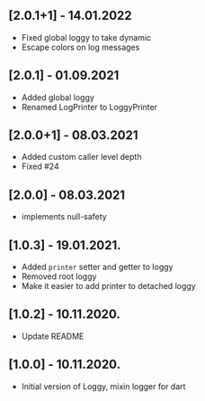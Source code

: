 ## [2.0.1+1] - 14.01.2022
- Fixed global loggy to take dynamic
- Escape colors on log messages

## [2.0.1] - 01.09.2021
- Added global loggy
- Renamed LogPrinter to LoggyPrinter

## [2.0.0+1] - 08.03.2021

- Added custom caller level depth
- Fixed #24

## [2.0.0] - 08.03.2021

- implements null-safety

## [1.0.3] - 19.01.2021.

- Added `printer` setter and getter to loggy
- Removed root loggy
- Make it easier to add printer to detached loggy 

## [1.0.2] - 10.11.2020.

- Update README

## [1.0.0] - 10.11.2020.

- Initial version of Loggy, mixin logger for dart